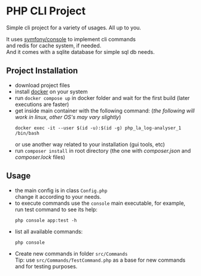 # PHP CLI Project
Simple cli project for a variety of usages. All up to you.

It uses [symfony/console](https://symfony.com/doc/current/components/console.html) to implement cli commands  
and redis for cache system, if needed.  
And it comes with a sqlite database for simple sql db needs.

## Project Installation
- download project files
- install [docker](https://docs.docker.com/engine/install/) on your system
- run `docker compose up` in docker folder and wait for the first build (later executions are faster)
- get inside main container with the following command: (_the following will work in linux, other OS's may vary slightly_)
    ```shell script
    docker exec -it --user $(id -u):$(id -g) php_la_log-analyser_1 /bin/bash
    ```     
  or use another way related to your installation (gui tools, etc)
- run `composer install` in root directory (the one with _composer.json_ and _composer.lock_ files)

## Usage
- the main config is in class `Config.php`  
  change it according to your needs.
- to execute commands use the `console` main executable, for example, run test command to see its help:
    ```shell script
    php console app:test -h
    ```
- list all available commands:
    ```shell script
    php console
    ```
- Create new commands in folder `src/Commands`  
  Tip: use `src/Commands/TestCommand.php` as a base for new commands and for testing purposes.
